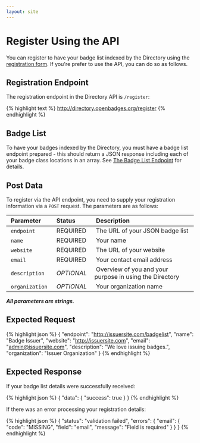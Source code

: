 ```yaml
---
layout: site
---
```


# Register Using the API

You can register to have your badge list indexed by the Directory using the [registration form](index#addbadges). If you're prefer to use the API, you can do so as follows.

## Registration Endpoint

The registration endpoint in the Directory API is `/register`:

{% highlight text %}
http://directory.openbadges.org/register
{% endhighlight %}

## Badge List

To have your badges indexed by the Directory, you must have a badge list endpoint prepared - this should return a JSON response including each of your badge class locations in an array. See [The Badge List Endpoint](badgelist-endpoint) for details.

## Post Data

To register via the API endpoint, you need to supply your registration information via a `POST` request. The parameters are as follows:

| &nbsp;__Parameter__&nbsp; | &nbsp;__Status__&nbsp; | &nbsp;__Description__&nbsp; |
| :------------ | :------- | :-------------- |
| &nbsp;`endpoint`&nbsp; | &nbsp;REQUIRED&nbsp; | &nbsp;The URL of your JSON badge list&nbsp; |
| &nbsp;`name`&nbsp; | &nbsp;REQUIRED&nbsp; | &nbsp;Your name&nbsp; |
| &nbsp;`website`&nbsp; | &nbsp;REQUIRED&nbsp; | &nbsp;The URL of your website&nbsp; |
| &nbsp;`email`&nbsp; | &nbsp;REQUIRED&nbsp; | &nbsp;Your contact email address&nbsp; |
| &nbsp;`description`&nbsp; | &nbsp;_OPTIONAL_&nbsp; | &nbsp;Overview of you and your purpose in using the Directory&nbsp; |
| &nbsp;`organization`&nbsp; | &nbsp;_OPTIONAL_&nbsp; | &nbsp;Your organization name&nbsp; |

___All parameters are strings.___

## Expected Request

{% highlight json %}
{
  "endpoint": "http://issuersite.com/badgelist",
  "name": "Badge Issuer",
  "website": "http://issuersite.com",
  "email": "admin@issuersite.com",
  "description": "We love issuing badges.",
  "organization": "Issuer Organization"
}
{% endhighlight %}

## Expected Response

If your badge list details were successfully received:

{% highlight json %}
{
  "data": { "success": true }
}
{% endhighlight %}

If there was an error processing your registration details:

{% highlight json %}
{
  "status": "validation failed",
  "errors": {
    "email": {
      "code": "MISSING",
      "field": "email",
      "message": "Field is required"
    }
  }
}
{% endhighlight %}
